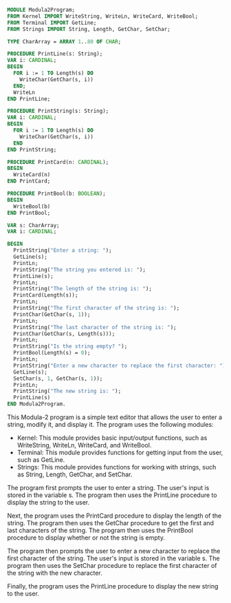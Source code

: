 ```modula-2
MODULE Modula2Program;
FROM Kernel IMPORT WriteString, WriteLn, WriteCard, WriteBool;
FROM Terminal IMPORT GetLine;
FROM Strings IMPORT String, Length, GetChar, SetChar;

TYPE CharArray = ARRAY 1..80 OF CHAR;

PROCEDURE PrintLine(s: String);
VAR i: CARDINAL;
BEGIN
  FOR i := 1 TO Length(s) DO
    WriteChar(GetChar(s, i))
  END;
  WriteLn
END PrintLine;

PROCEDURE PrintString(s: String);
VAR i: CARDINAL;
BEGIN
  FOR i := 1 TO Length(s) DO
    WriteChar(GetChar(s, i))
  END
END PrintString;

PROCEDURE PrintCard(n: CARDINAL);
BEGIN
  WriteCard(n)
END PrintCard;

PROCEDURE PrintBool(b: BOOLEAN);
BEGIN
  WriteBool(b)
END PrintBool;

VAR s: CharArray;
VAR i: CARDINAL;

BEGIN
  PrintString("Enter a string: ");
  GetLine(s);
  PrintLn;
  PrintString("The string you entered is: ");
  PrintLine(s);
  PrintLn;
  PrintString("The length of the string is: ");
  PrintCard(Length(s));
  PrintLn;
  PrintString("The first character of the string is: ");
  PrintChar(GetChar(s, 1));
  PrintLn;
  PrintString("The last character of the string is: ");
  PrintChar(GetChar(s, Length(s)));
  PrintLn;
  PrintString("Is the string empty? ");
  PrintBool(Length(s) = 0);
  PrintLn;
  PrintString("Enter a new character to replace the first character: ");
  GetLine(s);
  SetChar(s, 1, GetChar(s, 1));
  PrintLn;
  PrintString("The new string is: ");
  PrintLine(s)
END Modula2Program.
```

This Modula-2 program is a simple text editor that allows the user to enter a string, modify it, and display it. The program uses the following modules:

* Kernel: This module provides basic input/output functions, such as WriteString, WriteLn, WriteCard, and WriteBool.
* Terminal: This module provides functions for getting input from the user, such as GetLine.
* Strings: This module provides functions for working with strings, such as String, Length, GetChar, and SetChar.

The program first prompts the user to enter a string. The user's input is stored in the variable s. The program then uses the PrintLine procedure to display the string to the user.

Next, the program uses the PrintCard procedure to display the length of the string. The program then uses the GetChar procedure to get the first and last characters of the string. The program then uses the PrintBool procedure to display whether or not the string is empty.

The program then prompts the user to enter a new character to replace the first character of the string. The user's input is stored in the variable s. The program then uses the SetChar procedure to replace the first character of the string with the new character.

Finally, the program uses the PrintLine procedure to display the new string to the user.